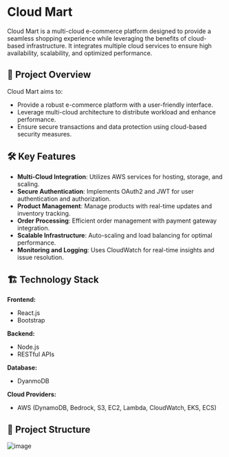 # Cloud Mart

Cloud Mart is a multi-cloud e-commerce platform designed to provide a seamless shopping experience while leveraging the benefits of cloud-based infrastructure. It integrates multiple cloud services to ensure high availability, scalability, and optimized performance.

## 🚀 Project Overview
Cloud Mart aims to:
- Provide a robust e-commerce platform with a user-friendly interface.
- Leverage multi-cloud architecture to distribute workload and enhance performance.
- Ensure secure transactions and data protection using cloud-based security measures.

## 🛠️ Key Features
- **Multi-Cloud Integration**: Utilizes AWS services for hosting, storage, and scaling.
- **Secure Authentication**: Implements OAuth2 and JWT for user authentication and authorization.
- **Product Management**: Manage products with real-time updates and inventory tracking.
- **Order Processing**: Efficient order management with payment gateway integration.
- **Scalable Infrastructure**: Auto-scaling and load balancing for optimal performance.
- **Monitoring and Logging**: Uses CloudWatch for real-time insights and issue resolution.

## 🏗️ Technology Stack
**Frontend:**
- React.js
- Bootstrap

**Backend:**
- Node.js
- RESTful APIs

**Database:**
- DyanmoDB

**Cloud Providers:**
- AWS (DynamoDB, Bedrock, S3, EC2, Lambda, CloudWatch, EKS, ECS)

## 📂 Project Structure

![image](https://github.com/user-attachments/assets/86ad3306-0d16-4858-b501-c7f1915aa182)
